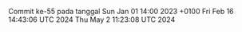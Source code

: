Commit ke-55 pada tanggal Sun Jan 01 14:00 2023 +0100
Fri Feb 16 14:43:06 UTC 2024
Thu May  2 11:23:08 UTC 2024
